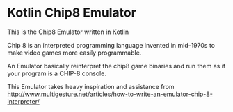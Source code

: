 # Kotlin Chip8 Emulator
This is the Chip8 Emulator written in Kotlin

Chip 8 is an interpreted programming language invented in mid-1970s to make video games more easily programmable.

An Emulator basically reinterpret the chip8 game binaries and run them as if your program is a CHIP-8 console.

This Emulator takes heavy inspiration and assistance from  http://www.multigesture.net/articles/how-to-write-an-emulator-chip-8-interpreter/
